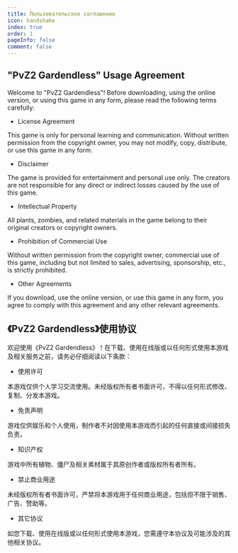 ```yaml
---
title: Пользовательское соглашение
icon: handshake
index: true
order: 1
pageInfo: false
comment: false
---
```

## "PvZ2 Gardendless" Usage Agreement

Welcome to "PvZ2 Gardendless"! Before downloading, using the online version, or using this game in any form, please read the following terms carefully:

- License Agreement

This game is only for personal learning and communication. Without written permission from the copyright owner, you may not modify, copy, distribute, or use this game in any form.

- Disclaimer

The game is provided for entertainment and personal use only. The creators are not responsible for any direct or indirect losses caused by the use of this game.

- Intellectual Property

All plants, zombies, and related materials in the game belong to their original creators or copyright owners.

- Prohibition of Commercial Use

Without written permission from the copyright owner, commercial use of this game, including but not limited to sales, advertising, sponsorship, etc., is strictly prohibited.

- Other Agreements

If you download, use the online version, or use this game in any form, you agree to comply with this agreement and any other relevant agreements.

## 《PvZ2 Gardendless》使用协议

欢迎使用《PvZ2 Gardendless》！在下载、使用在线版或以任何形式使用本游戏及相关服务之前，请务必仔细阅读以下条款：

- 使用许可

本游戏仅供个人学习交流使用。未经版权所有者书面许可，不得以任何形式修改、复制、分发本游戏。

- 免责声明

游戏仅供娱乐和个人使用，制作者不对因使用本游戏而引起的任何直接或间接损失负责。

- 知识产权

游戏中所有植物、僵尸及相关素材属于其原创作者或版权所有者所有。

- 禁止商业用途

未经版权所有者书面许可，严禁将本游戏用于任何商业用途，包括但不限于销售、广告、赞助等。

- 其它协议

如您下载、使用在线版或以任何形式使用本游戏，您需遵守本协议及可能涉及的其他相关协议。
